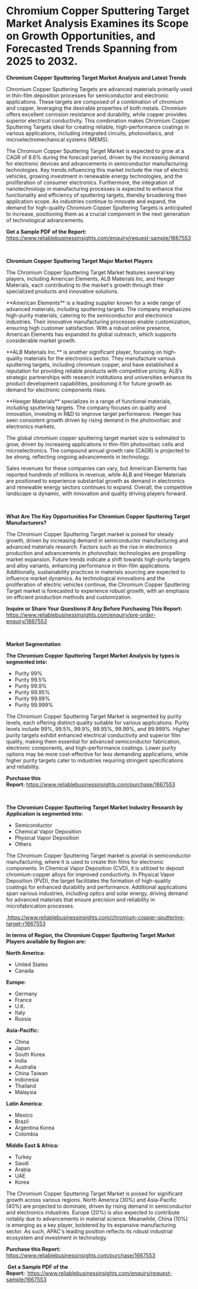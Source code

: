 <p><h1>Chromium Copper Sputtering Target Market Analysis Examines its Scope on Growth Opportunities, and Forecasted Trends Spanning from 2025 to 2032.</h1></p><p><strong>Chromium Copper Sputtering Target Market Analysis and Latest Trends</strong></p>
<p><p>Chromium Copper Sputtering Targets are advanced materials primarily used in thin-film deposition processes for semiconductor and electronic applications. These targets are composed of a combination of chromium and copper, leveraging the desirable properties of both metals. Chromium offers excellent corrosion resistance and durability, while copper provides superior electrical conductivity. This combination makes Chromium Copper Sputtering Targets ideal for creating reliable, high-performance coatings in various applications, including integrated circuits, photovoltaics, and microelectromechanical systems (MEMS).</p><p>The Chromium Copper Sputtering Target Market is expected to grow at a CAGR of 8.6% during the forecast period, driven by the increasing demand for electronic devices and advancements in semiconductor manufacturing technologies. Key trends influencing this market include the rise of electric vehicles, growing investment in renewable energy technologies, and the proliferation of consumer electronics. Furthermore, the integration of nanotechnology in manufacturing processes is expected to enhance the functionality and efficiency of sputtering targets, thereby broadening their application scope. As industries continue to innovate and expand, the demand for high-quality Chromium Copper Sputtering Targets is anticipated to increase, positioning them as a crucial component in the next generation of technological advancements.</p></p>
<p><strong>Get a Sample PDF of the Report:&nbsp;</strong> <a href="https://www.reliablebusinessinsights.com/enquiry/request-sample/1667553?utm_campaign=2944&utm_medium=2&utm_source=Github&utm_content=ia&utm_term=18042025&utm_id=chromium-copper-sputtering-target">https://www.reliablebusinessinsights.com/enquiry/request-sample/1667553</a></p>
<p>&nbsp;</p>
<p><strong>Chromium Copper Sputtering Target Major Market Players</strong></p>
<p><p>The Chromium Copper Sputtering Target Market features several key players, including American Elements, ALB Materials Inc, and Heeger Materials, each contributing to the market's growth through their specialized products and innovative solutions.</p><p>**American Elements** is a leading supplier known for a wide range of advanced materials, including sputtering targets. The company emphasizes high-purity materials, catering to the semiconductor and electronics industries. Their innovative manufacturing processes enable customization, ensuring high customer satisfaction. With a robust online presence, American Elements has expanded its global outreach, which supports considerable market growth.</p><p>**ALB Materials Inc.** is another significant player, focusing on high-quality materials for the electronics sector. They manufacture various sputtering targets, including chromium copper, and have established a reputation for providing reliable products with competitive pricing. ALB’s strategic partnerships with research institutions and universities enhance its product development capabilities, positioning it for future growth as demand for electronic components rises.</p><p>**Heeger Materials** specializes in a range of functional materials, including sputtering targets. The company focuses on quality and innovation, investing in R&D to improve target performance. Heeger has seen consistent growth driven by rising demand in the photovoltaic and electronics markets.</p><p>The global chromium copper sputtering target market size is estimated to grow, driven by increasing applications in thin-film photovoltaic cells and microelectronics. The compound annual growth rate (CAGR) is projected to be strong, reflecting ongoing advancements in technology.</p><p>Sales revenues for these companies can vary, but American Elements has reported hundreds of millions in revenue, while ALB and Heeger Materials are positioned to experience substantial growth as demand in electronics and renewable energy sectors continues to expand. Overall, the competitive landscape is dynamic, with innovation and quality driving players forward.</p></p>
<p>&nbsp;</p>
<p><strong>What Are The Key Opportunities For Chromium Copper Sputtering Target Manufacturers?</strong></p>
<p><p>The Chromium Copper Sputtering Target market is poised for steady growth, driven by increasing demand in semiconductor manufacturing and advanced materials research. Factors such as the rise in electronics production and advancements in photovoltaic technologies are propelling market expansion. Future trends indicate a shift towards high-purity targets and alloy variants, enhancing performance in thin-film applications. Additionally, sustainability practices in materials sourcing are expected to influence market dynamics. As technological innovations and the proliferation of electric vehicles continue, the Chromium Copper Sputtering Target market is forecasted to experience robust growth, with an emphasis on efficient production methods and customization.</p></p>
<p><strong>Inquire or Share Your Questions If Any Before Purchasing This Report:</strong> <a href="https://www.reliablebusinessinsights.com/enquiry/pre-order-enquiry/1667553?utm_campaign=2944&utm_medium=2&utm_source=Github&utm_content=ia&utm_term=18042025&utm_id=chromium-copper-sputtering-target">https://www.reliablebusinessinsights.com/enquiry/pre-order-enquiry/1667553</a></p>
<p>&nbsp;</p>
<p><strong>Market Segmentation</strong></p>
<p><strong>The Chromium Copper Sputtering Target Market Analysis by types is segmented into:</strong></p>
<p><ul><li>Purity 99%</li><li>Purity 99.5%</li><li>Purity 99.9%</li><li>Purity 99.95%</li><li>Purity 99.99%</li><li>Purity 99.999%</li></ul></p>
<p><p>The Chromium Copper Sputtering Target Market is segmented by purity levels, each offering distinct quality suitable for various applications. Purity levels include 99%, 99.5%, 99.9%, 99.95%, 99.99%, and 99.999%. Higher purity targets exhibit enhanced electrical conductivity and superior film quality, making them essential for advanced semiconductor fabrication, electronic components, and high-performance coatings. Lower purity options may be more cost-effective for less demanding applications, while higher purity targets cater to industries requiring stringent specifications and reliability.</p></p>
<p><strong>Purchase this Report:&nbsp;</strong><a href="https://www.reliablebusinessinsights.com/purchase/1667553?utm_campaign=2944&utm_medium=2&utm_source=Github&utm_content=ia&utm_term=18042025&utm_id=chromium-copper-sputtering-target">https://www.reliablebusinessinsights.com/purchase/1667553</a></p>
<p>&nbsp;</p>
<p><strong>The Chromium Copper Sputtering Target Market Industry Research by Application is segmented into:</strong></p>
<p><ul><li>Semiconductor</li><li>Chemical Vapor Deposition</li><li>Physical Vapor Deposition</li><li>Others</li></ul></p>
<p><p>The Chromium Copper Sputtering Target market is pivotal in semiconductor manufacturing, where it is used to create thin films for electronic components. In Chemical Vapor Deposition (CVD), it is utilized to deposit chromium-copper alloys for improved conductivity. In Physical Vapor Deposition (PVD), the target facilitates the formation of high-quality coatings for enhanced durability and performance. Additional applications span various industries, including optics and solar energy, driving demand for advanced materials that ensure precision and reliability in microfabrication processes.</p></p>
<p><a href="https://www.reliablebusinessinsights.com/chromium-copper-sputtering-target-r1667553?utm_campaign=2944&utm_medium=2&utm_source=Github&utm_content=ia&utm_term=18042025&utm_id=chromium-copper-sputtering-target">&nbsp;https://www.reliablebusinessinsights.com/chromium-copper-sputtering-target-r1667553</a></p>
<p><strong>In terms of Region, the Chromium Copper Sputtering Target Market Players available by Region are:</strong></p>
<p>
    <p> <strong> North America: </strong>
        <ul>
            <li>United States</li>
            <li>Canada</li>
        </ul>
        </p> 
    <p> <strong> Europe: </strong>
        <ul>
            <li>Germany</li>
            <li>France</li>
            <li>U.K.</li>
            <li>Italy</li>
            <li>Russia</li>
        </ul>
        </p> 
    <p> <strong> Asia-Pacific: </strong>
        <ul>
            <li>China</li>
            <li>Japan</li>
            <li>South Korea</li>
            <li>India</li>
            <li>Australia</li>
            <li>China Taiwan</li>
            <li>Indonesia</li>
            <li>Thailand</li>
            <li>Malaysia</li>
        </ul>
        </p> 
    <p> <strong> Latin America: </strong>
        <ul>
            <li>Mexico</li>
            <li>Brazil</li>
            <li>Argentina Korea</li>
            <li>Colombia</li>
        </ul>
        </p> 
    <p> <strong> Middle East & Africa: </strong>
        <ul>
            <li>Turkey</li>
            <li>Saudi</li>
            <li>Arabia</li>
            <li>UAE</li>
            <li>Korea</li>
        </ul>
    </p>
    </p>
<p><p>The Chromium Copper Sputtering Target Market is poised for significant growth across various regions. North America (30%) and Asia-Pacific (40%) are projected to dominate, driven by rising demand in semiconductor and electronics industries. Europe (20%) is also expected to contribute notably due to advancements in material science. Meanwhile, China (10%) is emerging as a key player, bolstered by its expansive manufacturing sector. As such, APAC's leading position reflects its robust industrial ecosystem and investment in technology.</p></p>
<p><strong>Purchase this Report: </strong><a href="https://www.reliablebusinessinsights.com/purchase/1667553?utm_campaign=2944&utm_medium=2&utm_source=Github&utm_content=ia&utm_term=18042025&utm_id=chromium-copper-sputtering-target">https://www.reliablebusinessinsights.com/purchase/1667553</a></p>
<p>&nbsp;<strong>Get a Sample PDF of the Report:&nbsp;&nbsp;</strong><a href="https://www.reliablebusinessinsights.com/enquiry/request-sample/1667553?utm_campaign=2944&utm_medium=2&utm_source=Github&utm_content=ia&utm_term=18042025&utm_id=chromium-copper-sputtering-target">https://www.reliablebusinessinsights.com/enquiry/request-sample/1667553</a></p>
<p><strong></strong></p>
<p><p></p><p></p><p></p></p>